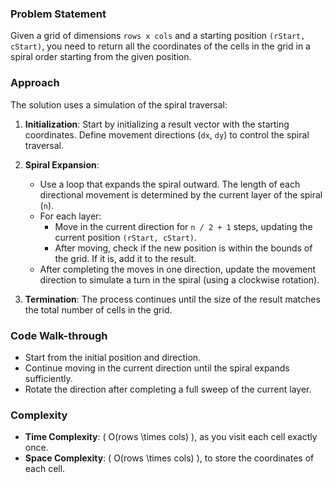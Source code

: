 ### Problem Statement
Given a grid of dimensions `rows x cols` and a starting position `(rStart, cStart)`, you need to return all the coordinates of the cells in the grid in a spiral order starting from the given position.

### Approach
The solution uses a simulation of the spiral traversal:

1. **Initialization**: Start by initializing a result vector with the starting coordinates. Define movement directions (`dx`, `dy`) to control the spiral traversal.

2. **Spiral Expansion**:
   - Use a loop that expands the spiral outward. The length of each directional movement is determined by the current layer of the spiral (`n`).
   - For each layer:
     - Move in the current direction for `n / 2 + 1` steps, updating the current position `(rStart, cStart)`.
     - After moving, check if the new position is within the bounds of the grid. If it is, add it to the result.
   - After completing the moves in one direction, update the movement direction to simulate a turn in the spiral (using a clockwise rotation).

3. **Termination**: The process continues until the size of the result matches the total number of cells in the grid.

### Code Walk-through
- Start from the initial position and direction.
- Continue moving in the current direction until the spiral expands sufficiently.
- Rotate the direction after completing a full sweep of the current layer.

### Complexity
- **Time Complexity**: \( O(rows \times cols) \), as you visit each cell exactly once.
- **Space Complexity**: \( O(rows \times cols) \), to store the coordinates of each cell.

